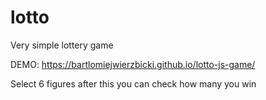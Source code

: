 # lotto
Very simple lottery game

DEMO: https://bartlomiejwierzbicki.github.io/lotto-js-game/

Select 6 figures after this you can check how many you win
